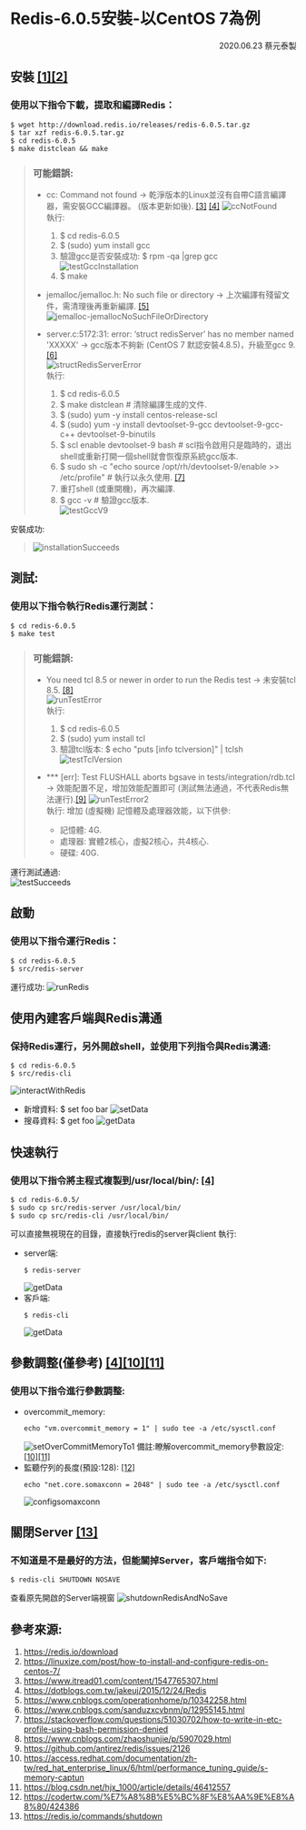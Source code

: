 # Redis-6.0.5安裝-以CentOS 7為例
<p align="right">2020.06.23 蔡元泰製</p> 

## 安裝 [[1]](#[1])[[2]](#[2])
### 使用以下指令下載，提取和編譯Redis：
``` shell
$ wget http://download.redis.io/releases/redis-6.0.5.tar.gz
$ tar xzf redis-6.0.5.tar.gz
$ cd redis-6.0.5
$ make distclean && make
```
> ### 可能錯誤:  
> - cc: Command not found -> 乾淨版本的Linux並沒有自帶C語言編譯器，需安裝GCC編譯器。 (版本更新如後). [[3]](#[3]) [[4]](#[4])
> ![ccNotFound](./redis-6.0.5-install-centOS7_img/ccNotFound.png)  
> 執行:
>   1. $ cd redis-6.0.5
>   2. $ (sudo) yum install gcc 
>   3. 驗證gcc是否安裝成功: $ rpm -qa |grep gcc   
> ![testGccInstallation](./redis-6.0.5-install-centOS7_img/testGccInstallation.png)  
>   4. $ make   
>   
> -  jemalloc/jemalloc.h: No such file or directory -> 上次編譯有殘留文件，需清理後再重新編譯. [[5]](#[5])  
> ![jemalloc-jemallocNoSuchFileOrDirectory](./redis-6.0.5-install-centOS7_img/jemalloc-jemallocNoSuchFileOrDirectory.png)  
>   
> - server.c:5172:31: error: ‘struct redisServer’ has no member named 'XXXXX' -> gcc版本不夠新 (CentOS 7 默認安裝4.8.5)，升級至gcc 9. [[6]](#[6])  
> ![structRedisServerError](./redis-6.0.5-install-centOS7_img/structRedisServerError.png)  
> 執行:
>   1. $ cd redis-6.0.5
>   2. $ make distclean # 清除編譯生成的文件.   
>   3. $ (sudo) yum -y install centos-release-scl
>   4. $ (sudo) yum -y install devtoolset-9-gcc devtoolset-9-gcc-c++ devtoolset-9-binutils
>   5. $ scl enable devtoolset-9 bash # scl指令啟用只是臨時的，退出shell或重新打開一個shell就會恢復原系統gcc版本.
>   6. $ sudo sh -c "echo source /opt/rh/devtoolset-9/enable >> /etc/profile" # 執行以永久使用. [[7]](#[7])
>   7. 重打shell (或重開機)，再次編譯. 
>   8. $ gcc -v  # 驗證gcc版本.   
> ![testGccV9](./redis-6.0.5-install-centOS7_img/testGccV9.png)  

安裝成功:   
> ![installationSucceeds](./redis-6.0.5-install-centOS7_img/installationSucceeds.png)  

## 測試: 
### 使用以下指令執行Redis運行測試：
```shell
$ cd redis-6.0.5
$ make test
```
> ### 可能錯誤:  
> - You need tcl 8.5 or newer in order to run the Redis test -> 未安裝tcl 8.5. [[8]](#[8])  
> ![runTestError](./redis-6.0.5-install-centOS7_img/runTestError.png)  
>   執行:
>   1. $ cd redis-6.0.5
>   2. $ (sudo) yum install tcl   
>   3. 驗證tcl版本: $ echo "puts [info tclversion]" | tclsh   
> ![testTclVersion](./redis-6.0.5-install-centOS7_img/testTclVersion.png)  
>    
> - *** [err]: Test FLUSHALL aborts bgsave in tests/integration/rdb.tcl -> 效能配置不足，增加效能配置即可 (測試無法通過，不代表Redis無法運行).[[9]](#[9])
> ![runTestError2](./redis-6.0.5-install-centOS7_img/runTestError2.png)  
> 執行: 增加 (虛擬機) 記憶體及處理器效能，以下供參:  
>   + 記憶體: 4G.
>   + 處理器: 實體2核心，虛擬2核心，共4核心.
>   + 硬碟: 40G.

運行測試通過:   
![testSucceeds](./redis-6.0.5-install-centOS7_img/testSucceeds.png)  

## 啟動
### 使用以下指令運行Redis：
``` shell
$ cd redis-6.0.5
$ src/redis-server
```
運行成功:
![runRedis](./redis-6.0.5-install-centOS7_img/runRedis.png)  
## 使用內建客戶端與Redis溝通
### 保持Redis運行，另外開啟shell，並使用下列指令與Redis溝通:
``` shell
$ cd redis-6.0.5
$ src/redis-cli
```
![interactWithRedis](./redis-6.0.5-install-centOS7_img/interactWithRedis.png) 
- 新增資料: $ set foo bar
![setData](./redis-6.0.5-install-centOS7_img/setData.png) 
- 搜尋資料: $ get foo
![getData](./redis-6.0.5-install-centOS7_img/getData.png) 

## 快速執行  
### 使用以下指令將主程式複製到/usr/local/bin/: [[4]](#[4])  
``` shell
$ cd redis-6.0.5/
$ sudo cp src/redis-server /usr/local/bin/
$ sudo cp src/redis-cli /usr/local/bin/
```
可以直接無視現在的目錄，直接執行redis的server與client
執行:
- server端:
    ```shell
    $ redis-server
    ```
    ![getData](./redis-6.0.5-install-centOS7_img/runRedisDirectly.png) 
- 客戶端:
  ``` shell
  $ redis-cli
  ```
     ![getData](./redis-6.0.5-install-centOS7_img/interactWithRedisDirectly.png) 

## 參數調整(僅參考) [[4]](#[4])[[10]](#[10])[[11]](#[11])
### 使用以下指令進行參數調整:
- overcommit_memory:
    ``` shell
    echo "vm.overcommit_memory = 1" | sudo tee -a /etc/sysctl.conf
    ```
    ![setOverCommitMemoryTo1](./redis-6.0.5-install-centOS7_img/setOverCommitMemoryTo1.png) 
    備註:瞭解overcommit_memory參數設定: [[10]](#[10])[[11]](#[11])
- 監聽佇列的長度(預設:128): [[12]](#[12])
    ``` shell
    echo "net.core.somaxconn = 2048" | sudo tee -a /etc/sysctl.conf
    ```
    ![configsomaxconn](./redis-6.0.5-install-centOS7_img/configsomaxconn.png) 


## 關閉Server [[13]](#[13])  
### 不知道是不是最好的方法，但能關掉Server，客戶端指令如下:
```shell
$ redis-cli SHUTDOWN NOSAVE
```
查看原先開啟的Server端視窗
     ![shutdownRedisAndNoSave](./redis-6.0.5-install-centOS7_img/shutdownRedisAndNoSave.png) 

## 參考來源:
1. https://redis.io/download <a name='[1]'></a>
2. https://linuxize.com/post/how-to-install-and-configure-redis-on-centos-7/ <a name='[2]]'></a>
3. https://www.itread01.com/content/1547765307.html <a name='[3]'></a>
4. https://dotblogs.com.tw/jakeuj/2015/12/24/Redis <a name='[4]'></a>  
5. https://www.cnblogs.com/operationhome/p/10342258.html <a name='[5]'></a>  
6. https://www.cnblogs.com/sanduzxcvbnm/p/12955145.html <a name='[6]'></a> 
7. https://stackoverflow.com/questions/51030702/how-to-write-in-etc-profile-using-bash-permission-denied <a name='[7]'></a> 
8. https://www.cnblogs.com/zhaoshunjie/p/5907029.html <a name='[8]'></a> 
9. https://github.com/antirez/redis/issues/2126 <a name='[9]'></a> 
10. https://access.redhat.com/documentation/zh-tw/red_hat_enterprise_linux/6/html/performance_tuning_guide/s-memory-captun <a name='[10]'></a> 
11. https://blog.csdn.net/hjx_1000/article/details/46412557 <a name='[11]'></a> 
12. https://codertw.com/%E7%A8%8B%E5%BC%8F%E8%AA%9E%E8%A8%80/424386 <a name='[12]'></a> 
13. https://redis.io/commands/shutdown <a name='[13]'></a> 